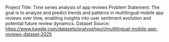 Project Title: Time series analysis of app reviews
Problem Statement: The goal is to analyze and predict trends and patterns in multilingual mobile app reviews over time, enabling insights into user sentiment evolution and potential future review dynamics.
Dataset Source: https://www.kaggle.com/datasets/pratyushpuri/multilingual-mobile-app-reviews-dataset-2025
